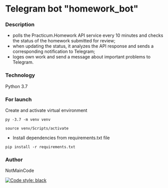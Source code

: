 # Telegram bot "homework_bot"

### Description

- polls the Practicum.Homework API service every 10 minutes and checks the status of the homework submitted for review;
- when updating the status, it analyzes the API response and sends a corresponding notification to Telegram;
- loges own work and send a message about important problems to Telegram.

### Technology

Python 3.7

### For launch

Create and activate virtual environment
```
py -3.7 -m venv venv

source venv/Scripts/activate
```

- Install dependencies from requirements.txt file
```
pip install -r requirements.txt
```

### Author

NotMainCode

[![Code style: black](https://img.shields.io/badge/code%20style-black-000000.svg)](https://github.com/psf/black)

